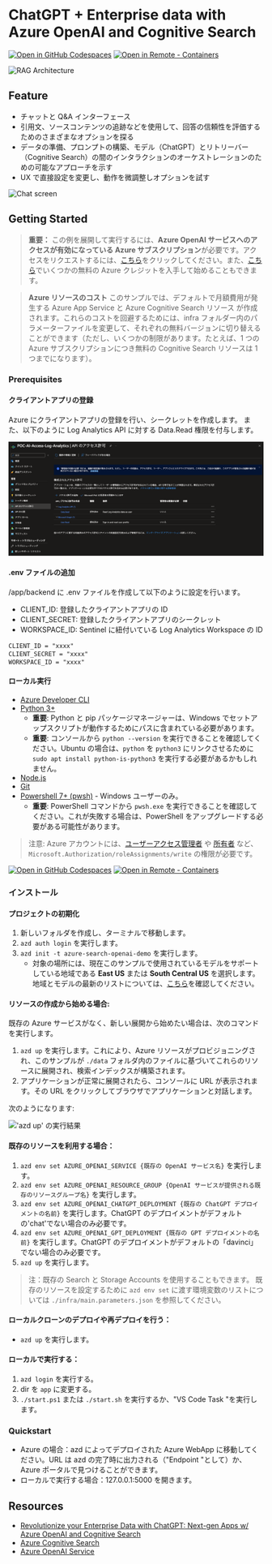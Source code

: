 # ChatGPT + Enterprise data with Azure OpenAI and Cognitive Search

[![Open in GitHub Codespaces](https://img.shields.io/static/v1?style=for-the-badge&label=GitHub+Codespaces&message=Open&color=brightgreen&logo=github)](https://github.com/codespaces/new?hide_repo_select=true&ref=main&repo=599293758&machine=standardLinux32gb&devcontainer_path=.devcontainer%2Fdevcontainer.json&location=WestUs2)
[![Open in Remote - Containers](https://img.shields.io/static/v1?style=for-the-badge&label=Remote%20-%20Containers&message=Open&color=blue&logo=visualstudiocode)](https://vscode.dev/redirect?url=vscode://ms-vscode-remote.remote-containers/cloneInVolume?url=https://github.com/azure-samples/azure-search-openai-demo)

![RAG Architecture](docs/appcomponents.png)

## Feature

- チャットと Q&A インターフェース
- 引用文、ソースコンテンツの追跡などを使用して、回答の信頼性を評価するためのさまざまなオプションを探る
- データの準備、プロンプトの構築、モデル（ChatGPT）とリトリーバー（Cognitive Search）の間のインタラクションのオーケストレーションのための可能なアプローチを示す
- UX で直接設定を変更し、動作を微調整しオプションを試す

![Chat screen](docs/chatscreen.png)

## Getting Started

> **重要：** この例を展開して実行するには、**Azure OpenAI サービスへのアクセスが有効になっている Azure サブスクリプション**が必要です。アクセスをリクエストするには、[こちら](https://aka.ms/oaiapply)をクリックしてください。また、[こちら](https://azure.microsoft.com/free/cognitive-search/)でいくつかの無料の Azure クレジットを入手して始めることもできます。

> **Azure リソースのコスト** このサンプルでは、デフォルトで月額費用が発生する Azure App Service と Azure Cognitive Search リソース が作成されます。これらのコストを回避するためには、infra フォルダー内のパラメーターファイルを変更して、それぞれの無料バージョンに切り替えることができます（ただし、いくつかの制限があります。たとえば、1 つの Azure サブスクリプションにつき無料の Cognitive Search リソースは 1 つまでになります）。

### Prerequisites

#### クライアントアプリの登録

Azure にクライアントアプリの登録を行い、シークレットを作成します。
また、以下のように Log Analytics API に対する Data.Read 権限を付与します。

![](assets/2023-06-09-17-32-39.png)

#### .env ファイルの追加

/app/backend に .env ファイルを作成して以下のように設定を行います。

- CLIENT_ID: 登録したクライアントアプリの ID
- CLIENT_SECRET: 登録したクライアントアプリのシークレット
- WORKSPACE_ID: Sentinel に紐付いている Log Analytics Workspace の ID

```.env
CLIENT_ID = "xxxx"
CLIENT_SECRET = "xxxx"
WORKSPACE_ID = "xxxx"
```

#### ローカル実行

- [Azure Developer CLI](https://aka.ms/azure-dev/install)
- [Python 3+](https://www.python.org/downloads/)
  - **重要**: Python と pip パッケージマネージャーは、Windows でセットアップスクリプトが動作するためにパスに含まれている必要があります。
  - **重要**: コンソールから `python --version` を実行できることを確認してください。Ubuntu の場合は、`python` を `python3` にリンクさせるために `sudo apt install python-is-python3` を実行する必要があるかもしれません。
- [Node.js](https://nodejs.org/en/download/)
- [Git](https://git-scm.com/downloads)
- [Powershell 7+ (pwsh)](https://github.com/powershell/powershell) - Windows ユーザーのみ。
  - **重要**: PowerShell コマンドから `pwsh.exe` を実行できることを確認してください。これが失敗する場合は、PowerShell をアップグレードする必要がある可能性があります。

> 注意: Azure アカウントには、[ユーザーアクセス管理者](https://learn.microsoft.com/azure/role-based-access-control/built-in-roles#user-access-administrator) や [所有者](https://learn.microsoft.com/azure/role-based-access-control/built-in-roles#owner) など、`Microsoft.Authorization/roleAssignments/write` の権限が必要です。

[![Open in GitHub Codespaces](https://img.shields.io/static/v1?style=for-the-badge&label=GitHub+Codespaces&message=Open&color=brightgreen&logo=github)](https://github.com/codespaces/new?hide_repo_select=true&ref=main&repo=599293758&machine=standardLinux32gb&devcontainer_path=.devcontainer%2Fdevcontainer.json&location=WestUs2)
[![Open in Remote - Containers](https://img.shields.io/static/v1?style=for-the-badge&label=Remote%20-%20Containers&message=Open&color=blue&logo=visualstudiocode)](https://vscode.dev/redirect?url=vscode://ms-vscode-remote.remote-containers/cloneInVolume?url=https://github.com/azure-samples/azure-search-openai-demo)

### インストール

#### プロジェクトの初期化

1. 新しいフォルダを作成し、ターミナルで移動します。
1. `azd auth login` を実行します。
1. `azd init -t azure-search-openai-demo` を実行します。
   - 対象の場所には、現在このサンプルで使用されているモデルをサポートしている地域である **East US** または **South Central US** を選択します。地域とモデルの最新のリストについては、[こちら](https://learn.microsoft.com/en-us/azure/cognitive-services/openai/concepts/models)を確認してください。

#### リソースの作成から始める場合:

既存の Azure サービスがなく、新しい展開から始めたい場合は、次のコマンドを実行します。

1. `azd up` を実行します。これにより、Azure リソースがプロビジョニングされ、このサンプルが `./data` フォルダ内のファイルに基づいてこれらのリソースに展開され、検索インデックスが構築されます。
1. アプリケーションが正常に展開されたら、コンソールに URL が表示されます。その URL をクリックしてブラウザでアプリケーションと対話します。

次のようになります:

!['azd up' の実行結果](assets/endpoint.png)

#### 既存のリソースを利用する場合：

1. `azd env set AZURE_OPENAI_SERVICE {既存の OpenAI サービス名}` を実行します。
1. `azd env set AZURE_OPENAI_RESOURCE_GROUP {OpenAI サービスが提供される既存のリソースグループ名}` を実行します。
1. `azd env set AZURE_OPENAI_CHATGPT_DEPLOYMENT {既存の ChatGPT デプロイメントの名前}` を実行します。ChatGPT のデプロイメントがデフォルトの'chat'でない場合のみ必要です。
1. `azd env set AZURE_OPENAI_GPT_DEPLOYMENT {既存の GPT デプロイメントの名前}` を実行します。ChatGPT のデプロイメントがデフォルトの「davinci」でない場合のみ必要です。
1. `azd up` を実行します。

> 注：既存の Search と Storage Accounts を使用することもできます。 既存のリソースを設定するために `azd env set` に渡す環境変数のリストについては `./infra/main.parameters.json` を参照してください。

#### ローカルクローンのデプロイや再デプロイを行う：

- `azd up` を実行します。

#### ローカルで実行する：

1. `azd login` を実行する。
2. dir を `app` に変更する。
3. `./start.ps1` または `./start.sh` を実行するか、"VS Code Task "を実行します。

### Quickstart

- Azure の場合：azd によってデプロイされた Azure WebApp に移動してください。URL は azd の完了時に出力される（"Endpoint "として）か、Azure ポータルで見つけることができます。
- ローカルで実行する場合：127.0.0.1:5000 を開きます。

## Resources

- [Revolutionize your Enterprise Data with ChatGPT: Next-gen Apps w/ Azure OpenAI and Cognitive Search](https://aka.ms/entgptsearchblog)
- [Azure Cognitive Search](https://learn.microsoft.com/azure/search/search-what-is-azure-search)
- [Azure OpenAI Service](https://learn.microsoft.com/azure/cognitive-services/openai/overview)
